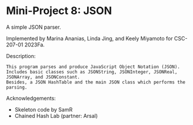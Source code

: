 Mini-Project 8: JSON
====================

A simple JSON parser.

Implemented by Marina Ananias, Linda Jing, and Keely Miyamoto for CSC-207-01 2023Fa.

Description:

    This program parses and produce JavaScript Object Notation (JSON). 
    Includes basic classes such as JSONString, JSONInteger, JSONReal, JSONArray, and JSONConstant.
    Besides, a JSON HashTable and the main JSON class which performs the parsing.

Acknowledgements:

* Skeleton code by SamR
* Chained Hash Lab (partner: Arsal)